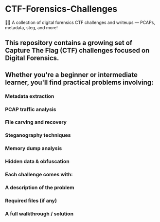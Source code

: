 # CTF-Forensics-Challenges
🕵️‍♂️ A collection of digital forensics CTF challenges and writeups — PCAPs, metadata, steg, and more!

## This repository contains a growing set of Capture The Flag (CTF) challenges focused on Digital Forensics.
## Whether you're a beginner or intermediate learner, you'll find practical problems involving:

### Metadata extraction

### PCAP traffic analysis

### File carving and recovery

### Steganography techniques

### Memory dump analysis

### Hidden data & obfuscation

### Each challenge comes with:

### A description of the problem

### Required files (if any)

### A full walkthrough / solution

